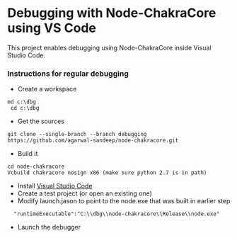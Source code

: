 Debugging with Node-ChakraCore using VS Code
===
This project enables debugging using Node-ChakraCore inside Visual Studio Code.

### Instructions for regular debugging 
* Create a workspace  
 ```batch
 md c:\dbg
  cd c:\dbg
  ```

* Get the sources
 ```batch
 git clone --single-branch --branch debugging https://github.com/agarwal-sandeep/node-chakracore.git
 ```

* Build it
 ```batch
 cd node-chakracore
 Vcbuild chakracore nosign x86 (make sure python 2.7 is in path)
 ```
* Install [Visual Studio Code](https://code.visualstudio.com/)
* Create a test project (or open an existing one)
* Modify launch.jason to point to the node.exe that was built in earlier step
```batch
  "runtimeExecutable":"C:\\dbg\\node-chakracore\\Release\\node.exe"
```
* Launch the debugger

